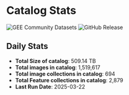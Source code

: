 # Catalog Stats

![GEE Community Datasets](https://img.shields.io/endpoint?url=https://gist.githubusercontent.com/samapriya/34bc0c1280d475d3a69e3b60a706226e/raw/community.json)
![GitHub Release](https://img.shields.io/github/v/release/samapriya/awesome-gee-community-datasets)

## Daily Stats

<!-- START_MARKER -->
* **Total Size of catalog**: 509.14 TB
* **Total images in catalog**: 1,519,617
* **Total image collections in catalog**: 694
* **Total Feature collections in catalog**: 2,879
* **Last Run Date**: 2025-03-22
<!-- END_MARKER -->
